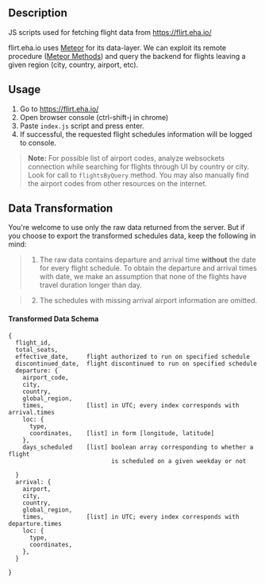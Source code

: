 ## Description

JS scripts used for fetching flight data from <https://flirt.eha.io/>

flirt.eha.io uses [Meteor](https://www.meteor.com/) for its data-layer. We can exploit its remote procedure ([Meteor Methods](https://guide.meteor.com/methods.html)) and query the backend for flights leaving a given region (city, country, airport, etc).

## Usage

 1. Go to <https://flirt.eha.io/>
 2. Open browser console (ctrl-shift-j in chrome)
 3. Paste `index.js` script and press enter.
 4. If successful, the requested flight schedules information will be logged to console.

 > **Note:** For possible list of airport codes, analyze websockets connection while searching for flights through UI by country or city. Look for call to `flightsByQuery` method. You may also manually find the airport codes from other resources on the internet.

## Data Transformation

You're welcome to use only the raw data returned from the server. But if you choose to export the transformed schedules data, keep the following in mind:

> 1. The raw data contains departure and arrival time **without** the date for every flight schedule. To obtain the departure and arrival times with date, we make an assumption that none of the flights have travel duration longer than day.

> 2. The schedules with missing arrival airport information are omitted.

#### Transformed Data Schema

```console
{
  flight_id,
  total_seats,
  effective_date,     flight authorized to run on specified schedule
  discontinued_date,  flight discontinued to run on specified schedule
  departure: {
    airport_code,
    city,
    country,
    global_region,
    times,            [list] in UTC; every index corresponds with arrival.times
    loc: {
      type,
      coordinates,    [list] in form [longitude, latitude]
    },
    days_scheduled    [list] boolean array corresponding to whether a flight
                             is scheduled on a given weekday or not

  }
  arrival: {
    airport,
    city,
    country,
    global_region,
    times,            [list] in UTC; every index corresponds with departure.times
    loc: {
      type,
      coordinates,
    },
  }

}
```
